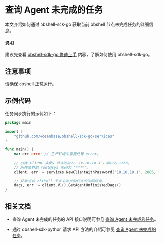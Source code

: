 # 查询 Agent 未完成的任务

本文介绍如何通过 obshell-sdk-go 获取当前 obshell 节点未完成任务的详细信息。

<main id="notice" type='explain'>
  <h4>说明</h4>
  <p>建议先查看 <a href='../100.quickstart-of-go.md'>obshell-sdk-go 快速上手</a> 内容，了解如何使用 obshell-sdk-go。</p>
</main>

## 注意事项

请确保 obshell 正常运行。

## 示例代码

任务同步执行的示例如下：

```go
package main

import (
    "github.com/oceanbase/obshell-sdk-go/services"
)

func main() {
    var err error // 生产环境中需要处理 error。
    
    // 创建 client 实例，节点地址为 '10.10.10.1'，端口为 2886。
    // 所在集群的 root@sys 密码为 '****'。
    client, err := services.NewClientWithPassword("10.10.10.1", 2886, "***")

    // 获取当前 obshell 节点未完成的任务的详细信息。
    dags, err := client.V1().GetAgentUnfinishedDags()
}
```

## 相关文档

* 查询 Agent 未完成的任务的 API 接口说明可参见 [查询 Agent 未完成的任务](../../../400.obshell-api-reference/1000.task-management/2400.get-agent-unfinish-task.md)。

* 通过 obshell-sdk-python 请求 API 方法的介绍可参见 [查询 Agent 未完成的任务](../../100.python/1000.task-management/2400.get-agent-unfinish-task-of-python.md)。
